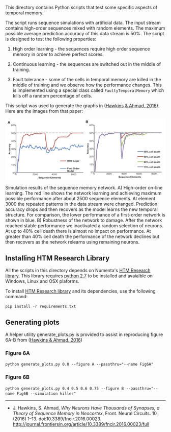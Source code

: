 This directory contains Python scripts that test some specific aspects of
temporal memory.

The script runs sequence simulations with artificial data. The input stream
contains high-order sequences mixed with random elements. The maximum possible
average prediction accuracy of this data stream is 50%. The script is designed to
test the following properties:

1. High order learning - the sequences require high order sequence memory in 
order to achieve perfect scores.

2. Continuous learning - the sequences are switched out in the middle of
training.

3. Fault tolerance - some of the cells in temporal memory are killed in the
middle of training and we observe how the performance changes.  This is
implemented using a special class called `FaultyTemporalMemory` which kills off
a random percentage of cells.


This script was used to generate the graphs in ([Hawkins & Ahmad, 2016][1]). Here 
are the images from that paper:

![](images/figure.png)

Simulation results of the sequence memory network. A) High-order on-line learning.
The red line shows the network learning and achieving maximum possible
performance after about 2500 sequence elements. At element 3000 the repeated
patterns in the data stream were changed. Prediction accuracy drops and then
recovers as the model learns the new temporal structure. For comparison, the
lower performance of a first-order network is shown in blue. B) Robustness of
the network to damage. After the network reached stable performance we
inactivated a random selection of neurons. At up to 40% cell death there is
almost no impact on performance. At greater than 40% cell death the performance
of the network declines but then recovers as the network relearns using
remaining neurons.

Installing HTM Research Library
-------------------------------

All the scripts in this directory depends on Numenta's [HTM Research library][2].
This library requires [python 2.7][3] to be installed and avaialble on Windows, 
Linux and OSX plaforms.

To install [HTM Research library][2] and its dependencies, use the following command:

```
pip install -r requirements.txt
```

Generating plots
----------------

A helper utility generate_plots.py is provided to assist in reproducing figure 
6A-B from ([Hawkins & Ahmad, 2016][1])
### Figure 6A

```
python generate_plots.py 0.0 --figure A --passthru="--name Fig6A"
```

### Figure 6B

```
python generate_plots.py 0.4 0.5 0.6 0.75 --figure B --passthru="--name Fig6B --simulation killer"
```

[1]: http://journal.frontiersin.org/article/10.3389/fncir.2016.00023/full
[2]: https://github.com/numenta/htmresearch
[3]: https://www.python.org/downloads

--------------------------------------------------------------------------------
* J. Hawkins, S. Ahmad, <em>Why Neurons Have Thousands of Synapses, a Theory of Sequence Memory in Neocortex</em>, Front. Neural Circuits. 10 (2016) 1–13. doi:10.3389/fncir.2016.00023.
http://journal.frontiersin.org/article/10.3389/fncir.2016.00023/full
